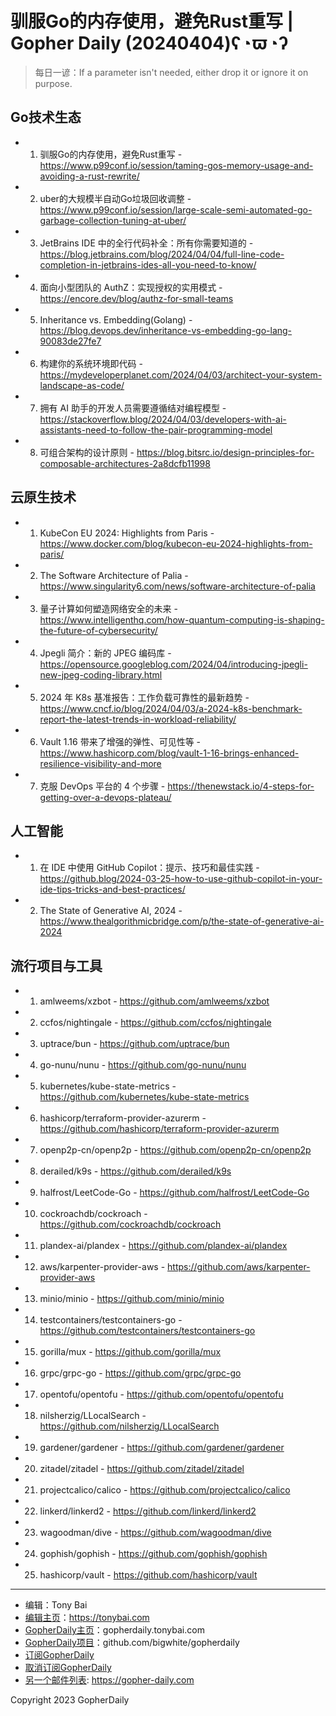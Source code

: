 # 驯服Go的内存使用，避免Rust重写 | Gopher Daily (20240404)ʕ◔ϖ◔ʔ

>每日一谚：If a parameter isn&#39;t needed, either drop it or ignore it on purpose.

## Go技术生态


- 1. 驯服Go的内存使用，避免Rust重写 - https://www.p99conf.io/session/taming-gos-memory-usage-and-avoiding-a-rust-rewrite/

- 2. uber的大规模半自动Go垃圾回收调整 - https://www.p99conf.io/session/large-scale-semi-automated-go-garbage-collection-tuning-at-uber/

- 3. JetBrains IDE 中的全行代码补全：所有你需要知道的 - https://blog.jetbrains.com/blog/2024/04/04/full-line-code-completion-in-jetbrains-ides-all-you-need-to-know/

- 4. 面向小型团队的 AuthZ：实现授权的实用模式 - https://encore.dev/blog/authz-for-small-teams

- 5. Inheritance vs. Embedding(Golang) - https://blog.devops.dev/inheritance-vs-embedding-go-lang-90083de27fe7

- 6. 构建你的系统环境即代码 - https://mydeveloperplanet.com/2024/04/03/architect-your-system-landscape-as-code/

- 7. 拥有 AI 助手的开发人员需要遵循结对编程模型 - https://stackoverflow.blog/2024/04/03/developers-with-ai-assistants-need-to-follow-the-pair-programming-model

- 8. 可组合架构的设计原则 - https://blog.bitsrc.io/design-principles-for-composable-architectures-2a8dcfb11998


## 云原生技术


- 1. KubeCon EU 2024: Highlights from Paris - https://www.docker.com/blog/kubecon-eu-2024-highlights-from-paris/

- 2. The Software Architecture of Palia - https://www.singularity6.com/news/software-architecture-of-palia

- 3. 量子计算如何塑造网络安全的未来 - https://www.intelligenthq.com/how-quantum-computing-is-shaping-the-future-of-cybersecurity/

- 4. Jpegli 简介：新的 JPEG 编码库 - https://opensource.googleblog.com/2024/04/introducing-jpegli-new-jpeg-coding-library.html

- 5. 2024 年 K8s 基准报告：工作负载可靠性的最新趋势 - https://www.cncf.io/blog/2024/04/03/a-2024-k8s-benchmark-report-the-latest-trends-in-workload-reliability/

- 6. Vault 1.16 带来了增强的弹性、可见性等 - https://www.hashicorp.com/blog/vault-1-16-brings-enhanced-resilience-visibility-and-more

- 7. 克服 DevOps 平台的 4 个步骤 - https://thenewstack.io/4-steps-for-getting-over-a-devops-plateau/


## 人工智能


- 1. 在 IDE 中使用 GitHub Copilot：提示、技巧和最佳实践 - https://github.blog/2024-03-25-how-to-use-github-copilot-in-your-ide-tips-tricks-and-best-practices/

- 2. The State of Generative AI, 2024 - https://www.thealgorithmicbridge.com/p/the-state-of-generative-ai-2024


## 流行项目与工具


- 1. amlweems/xzbot - https://github.com/amlweems/xzbot

- 2. ccfos/nightingale - https://github.com/ccfos/nightingale

- 3. uptrace/bun - https://github.com/uptrace/bun

- 4. go-nunu/nunu - https://github.com/go-nunu/nunu

- 5. kubernetes/kube-state-metrics - https://github.com/kubernetes/kube-state-metrics

- 6. hashicorp/terraform-provider-azurerm - https://github.com/hashicorp/terraform-provider-azurerm

- 7. openp2p-cn/openp2p - https://github.com/openp2p-cn/openp2p

- 8. derailed/k9s - https://github.com/derailed/k9s

- 9. halfrost/LeetCode-Go - https://github.com/halfrost/LeetCode-Go

- 10. cockroachdb/cockroach - https://github.com/cockroachdb/cockroach

- 11. plandex-ai/plandex - https://github.com/plandex-ai/plandex

- 12. aws/karpenter-provider-aws - https://github.com/aws/karpenter-provider-aws

- 13. minio/minio - https://github.com/minio/minio

- 14. testcontainers/testcontainers-go - https://github.com/testcontainers/testcontainers-go

- 15. gorilla/mux - https://github.com/gorilla/mux

- 16. grpc/grpc-go - https://github.com/grpc/grpc-go

- 17. opentofu/opentofu - https://github.com/opentofu/opentofu

- 18. nilsherzig/LLocalSearch - https://github.com/nilsherzig/LLocalSearch

- 19. gardener/gardener - https://github.com/gardener/gardener

- 20. zitadel/zitadel - https://github.com/zitadel/zitadel

- 21. projectcalico/calico - https://github.com/projectcalico/calico

- 22. linkerd/linkerd2 - https://github.com/linkerd/linkerd2

- 23. wagoodman/dive - https://github.com/wagoodman/dive

- 24. gophish/gophish - https://github.com/gophish/gophish

- 25. hashicorp/vault - https://github.com/hashicorp/vault


----

- 编辑：Tony Bai
- [编辑主页](https://tonybai.com)：https://tonybai.com
- [GopherDaily主页](https://gopherdaily.tonybai.com)：gopherdaily.tonybai.com
- [GopherDaily项目](https://github.com/bigwhite/gopherdaily)：github.com/bigwhite/gopherdaily
- [订阅GopherDaily](https://gopherdaily.tonybai.com/subscribe)
- [取消订阅GopherDaily](https://gopherdaily.tonybai.com/unsubscribe)
- [另一个邮件列表](https://gopher-daily.com): https://gopher-daily.com

Copyright 2023 GopherDaily
